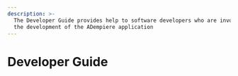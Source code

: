 ```yaml
---
description: >-
  The Developer Guide provides help to software developers who are involved in
  the development of the ADempiere application
---
```


# Developer Guide

